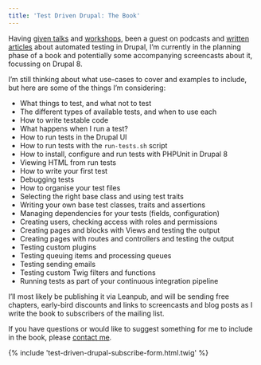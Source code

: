 ```yaml
---
title: 'Test Driven Drupal: The Book'
---
```


<div class="markup spaced-y-4 mb-6">

<p>Having <a href="/talks/tdd-test-driven-drupal">given talks</a> and <a href="https://web.archive.org/web/20200422110605/https://drupalcamp.london/training/Automated-Testing-and-Test-Driven-Development-in-Drupal-8">workshops</a>, been a guest on podcasts and <a href="/articles/tags/testing">written articles</a> about automated testing in Drupal, I’m currently in the planning phase of a book and potentially some accompanying screencasts about it, focussing on Drupal 8.</p>

<p>I’m still thinking about what use-cases to cover and examples to include, but
here are some of the things I’m considering:</p>

<ul>
<li>What things to test, and what not to test</li>
<li>The different types of available tests, and when to use each</li>
<li>How to write testable code</li>
<li>What happens when I run a test?</li>
<li>How to run tests in the Drupal UI</li>
<li>How to run tests with the <code>run-tests.sh</code> script</li>
<li>How to install, configure and run tests with PHPUnit in Drupal 8</li>
<li>Viewing HTML from run tests</li>
<li>How to write your first test</li>
<li>Debugging tests</li>
<li>How to organise your test files</li>
<li>Selecting the right base class and using test traits</li>
<li>Writing your own base test classes, traits and assertions</li>
<li>Managing dependencies for your tests (fields, configuration)</li>
<li>Creating users, checking access with roles and permissions</li>
<li>Creating pages and blocks with Views and testing the output</li>
<li>Creating pages with routes and controllers and testing the output</li>
<li>Testing custom plugins</li>
<li>Testing queuing items and processing queues</li>
<li>Testing sending emails</li>
<li>Testing custom Twig filters and functions
<li>Running tests as part of your continuous integration pipeline</li>
</ul>

<p>I’ll most likely be publishing it via Leanpub, and will be sending free
chapters, early-bird discounts and links to screencasts and blog posts as I
write the book to subscribers of the mailing list.</p>

<p>If you have questions or would like to suggest something for me to include in
the book, please <a href="mailto:oliver@testdrivendrupal.com">contact me</a>.</p>

{% include 'test-driven-drupal-subscribe-form.html.twig' %}

</div>
